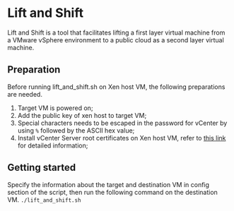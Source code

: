 # Lift and Shift
Lift and Shift is a tool that facilitates lifting a first layer virtual machine from a VMware vSphere environment to a public cloud as a second layer virtual machine. 
## Preparation
Before running lift_and_shift.sh on Xen host VM, the following preparations are needed.
1. Target VM is powered on;
2. Add the public key of xen host to target VM;
3. Special characters needs to be escaped in the password for vCenter by using `%` followed by the ASCII hex value;
4. Install vCenter Server root certificates on Xen host VM, refer to [this link](https://kb.vmware.com/s/article/2108294#certificate_download_in_small_deployments) for detailed information;

## Getting started
Specify the information about the target and destination VM in config section of the script, then run the following command on the destination VM.
`./lift_and_shift.sh`
